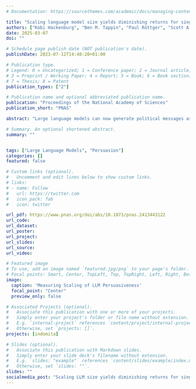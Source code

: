 ```yaml
---
# Documentation: https://sourcethemes.com/academic/docs/managing-content/

title: "Scaling language model size yields diminishing returns for single-message political persuasion"
authors: ["Kobi Hackenburg", "Ben M. Tappin", "Paul Röttger", "Scott A. Hale", "Jonathan Bright", "Helen Margetts"]
date: 2025-03-07
doi: ""

# Schedule page publish date (NOT publication's date).
publishDate: 2023-07-12T14:48:20+01:00

# Publication type.
# Legend: 0 = Uncategorized; 1 = Conference paper; 2 = Journal article;
# 3 = Preprint / Working Paper; 4 = Report; 5 = Book; 6 = Book section;
# 7 = Thesis; 8 = Patent
publication_types: ["2"]

# Publication name and optional abbreviated publication name.
publication: "Proceedings of the National Academy of Sciences"
publication_short: "PNAS"

abstract: "Large language models can now generate political messages as persuasive as those written by humans, raising concerns about how far this persuasiveness may continue to increase with model size. Here, we generate 720 persuasive messages on 10 US political issues from 24 language models spanning several orders of magnitude in size. We then deploy these messages in a large-scale randomized survey experiment (N = 25,982) to estimate the persuasive capability of each model. Our findings are twofold. First, we find evidence that model persuasiveness is characterized by sharply diminishing returns, such that current frontier models are only slightly more persuasive than models smaller in size by an order of magnitude or more. Second, we find that the association between language model size and persuasiveness shrinks toward zero and is no longer statistically significant once we adjust for mere task completion (coherence, staying on topic), a pattern that highlights task completion as a potential mediator of larger models’ persuasive advantage. Given that current frontier models are already at ceiling on this task completion metric in our setting, taken together, our results suggest that further scaling model size may not much increase the persuasiveness of static LLM-generated political messages."

# Summary. An optional shortened abstract.
summary: ""


tags: ["Large Language Models", "Persuasion"]
categories: []
featured: false

# Custom links (optional).
#   Uncomment and edit lines below to show custom links.
# links:
# - name: Follow
#   url: https://twitter.com
#   icon_pack: fab
#   icon: twitter

url_pdf: https://www.pnas.org/doi/abs/10.1073/pnas.2413443122
url_code: 
url_dataset: 
url_poster:
url_project:
url_slides:
url_source:
url_video:

# Featured image
# To use, add an image named `featured.jpg/png` to your page's folder.
# Focal points: Smart, Center, TopLeft, Top, TopRight, Left, Right, BottomLeft, Bottom, BottomRight.
image:
  caption: 'Measuring Scaling of LLM Persuasiveness'
  focal_point: "Center"
  preview_only: false

# Associated Projects (optional).
#   Associate this publication with one or more of your projects.
#   Simply enter your project's folder or file name without extension.
#   E.g. `internal-project` references `content/project/internal-project/index.md`.
#   Otherwise, set `projects: []`.
projects: [indomita]

# Slides (optional).
#   Associate this publication with Markdown slides.
#   Simply enter your slide deck's filename without extension.
#   E.g. `slides: "example"` references `content/slides/example/index.md`.
#   Otherwise, set `slides: ""`.
slides: ""
socialmedia_post: "Scaling LLM size yields diminishing returns for single-message political persuasion!"
---
```

